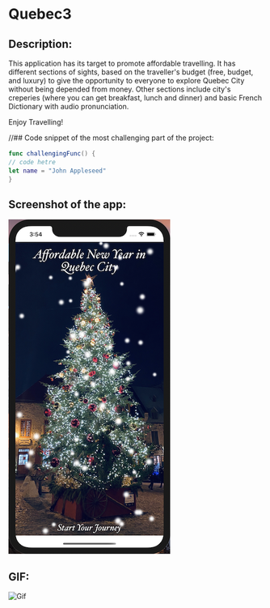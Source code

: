 # Quebec3

## Description:

This application has its target to promote affordable travelling. It has different sections of sights, based on the traveller's budget (free, budget, and luxury) to give the opportunity to everyone to explore Quebec City without being depended from money. Other sections include city's creperies (where you can get breakfast, lunch and dinner) and basic French Dictionary with audio pronunciation. 

Enjoy Travelling!

//## Code snippet of the most challenging part of the project:

```swift
func challengingFunc() {
// code hetre
let name = "John Appleseed"
}
```

## Screenshot of the app:

![login screen cropped](Assets/loginscreencropped.png)

## GIF:

![Gif](Assets/New-Year-in-Quebec-City.gif)
